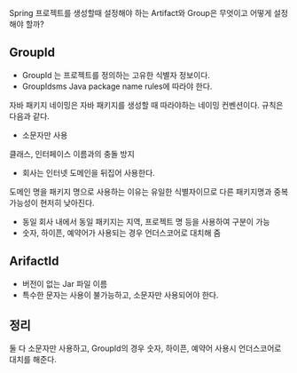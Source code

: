 Spring 프로젝트를 생성할때 설정해야 하는 Artifact와 Group은 무엇이고 어떻게 설정해야 할까?

## GroupId

* GroupId 는 프로젝트를 정의하는 고유한 식별자 정보이다. 
* GroupIdsms Java package name rules에 따라야 한다.

자바 패키지 네이밍은 자바 패키지를 생성할 때 따라야하는 네이밍 컨벤션이다. 규칙은 다음과 같다.

* 소문자만 사용

클래스, 인터페이스 이름과의 충돌 방지

* 회사는 인터넷 도메인을 뒤집어 사용한다.

도메인 명을 패키지 명으로 사용하는 이유는 유일한 식별자이므로 다른 패키지명과 중복 가능성이 현저히 낮아진다.

* 동일 회사 내에서 동일 패키지는 지역, 프로젝트 명 등을 사용하여 구분이 가능
* 숫자, 하이픈, 예약어가 사용되는 경우 언더스코어로 대치해 줌


## ArifactId

* 버전이 없는 Jar 파일 이름
* 특수한 문자는 사용이 불가능하고, 소문자만 사용되어야 한다.

## 정리

둘 다 소문자만 사용하고, GroupId의 경우 숫자, 하이픈, 예약어 사용시 언더스코어로 대치를 해준다.